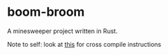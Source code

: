 # boom-broom
A minesweeper project written in Rust.

Note to self: look at [this](https://log2.ch/old/sdl-crosscompile.html) for cross compile instructions